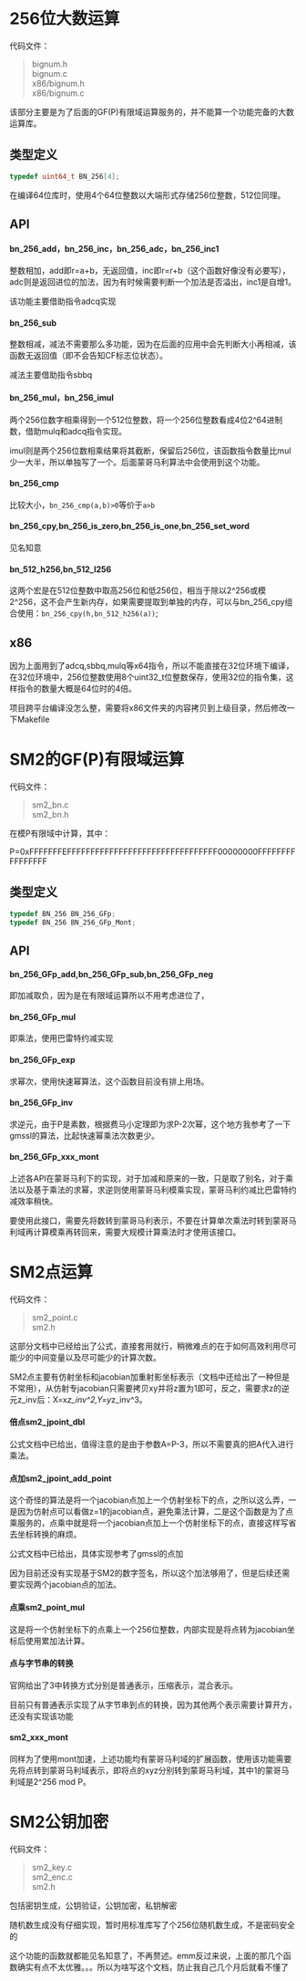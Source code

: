 # 256位大数运算
代码文件：

> bignum.h  
> bignum.c  
> x86/bignum.h  
> x86/bignum.c

该部分主要是为了后面的GF(P)有限域运算服务的，并不能算一个功能完备的大数运算库。

## 类型定义

```c
typedef uint64_t BN_256[4];
```
在编译64位库时，使用4个64位整数以大端形式存储256位整数，512位同理。

## API

#### bn_256_add，bn_256_inc，bn_256_adc，bn_256_inc1

整数相加，add即r=a+b，无返回值，inc即r=r+b（这个函数好像没有必要写），adc则是返回进位的加法，因为有时候需要判断一个加法是否溢出，inc1是自增1。

该功能主要借助指令adcq实现

#### bn_256_sub

整数相减，减法不需要那么多功能，因为在后面的应用中会先判断大小再相减，该函数无返回值（即不会告知CF标志位状态）。

减法主要借助指令sbbq

#### bn_256_mul，bn_256_imul

两个256位数字相乘得到一个512位整数，将一个256位整数看成4位2^64进制数，借助mulq和adcq指令实现。

imul则是两个256位数相乘结果将其截断，保留后256位，该函数指令数量比mul少一大半，所以单独写了一个。后面蒙哥马利算法中会使用到这个功能。

#### bn_256_cmp

比较大小，```bn_256_cmp(a,b)>0```等价于```a>b```

#### bn_256_cpy,bn_256_is_zero,bn_256_is_one,bn_256_set_word

见名知意

#### bn_512_h256,bn_512_l256

这两个宏是在512位整数中取高256位和低256位，相当于除以2^256或模2^256，这不会产生新内存，如果需要提取到单独的内存，可以与bn_256_cpy组合使用：```bn_256_cpy(h,bn_512_h256(a))```;

## x86

因为上面用到了adcq,sbbq,mulq等x64指令，所以不能直接在32位环境下编译，在32位环境中，256位整数使用8个uint32_t位整数保存，使用32位的指令集，这样指令的数量大概是64位时的4倍。

项目跨平台编译没怎么整，需要将x86文件夹的内容拷贝到上级目录，然后修改一下Makefile

# SM2的GF(P)有限域运算
代码文件：

> sm2_bn.c  
> sm2_bn.h

在模P有限域中计算，其中：

P=0xFFFFFFFEFFFFFFFFFFFFFFFFFFFFFFFFFFFFFFFF00000000FFFFFFFFFFFFFFFF

## 类型定义
```c
typedef BN_256 BN_256_GFp;
typedef BN_256 BN_256_GFp_Mont;
```

## API

#### bn_256_GFp_add,bn_256_GFp_sub,bn_256_GFp_neg

即加减取负，因为是在有限域运算所以不用考虑进位了，

#### bn_256_GFp_mul

即乘法，使用巴雷特约减实现

#### bn_256_GFp_exp

求幂次，使用快速幂算法，这个函数目前没有排上用场。

#### bn_256_GFp_inv

求逆元，由于P是素数，根据费马小定理即为求P-2次幂，这个地方我参考了一下gmssl的算法，比起快速幂乘法次数更少。

#### bn_256_GFp_xxx_mont

上述各API在蒙哥马利下的实现，对于加减和原来的一致，只是取了别名，对于乘法以及基于乘法的求幂，求逆则使用蒙哥马利模乘实现，蒙哥马利约减比巴雷特约减效率稍快。

要使用此接口，需要先将数转到蒙哥马利表示，不要在计算单次乘法时转到蒙哥马利域再计算模乘再转回来，需要大规模计算乘法时才使用该接口。

# SM2点运算
代码文件：
> sm2_point.c  
> sm2.h

这部分文档中已经给出了公式，直接套用就行，稍微难点的在于如何高效利用尽可能少的中间变量以及尽可能少的计算次数。

SM2点主要有仿射坐标和jacobian加重射影坐标表示（文档中还给出了一种但是不常用），从仿射专jacobian只需要拷贝xy并将z置为1即可，反之，需要求z的逆元z_inv后：X=x*z_inv^2,Y=y*z_inv^3。

#### 倍点sm2_jpoint_dbl

公式文档中已给出，值得注意的是由于参数A=P-3，所以不需要真的把A代入进行乘法。

#### 点加sm2_jpoint_add_point

这个奇怪的算法是将一个jacobian点加上一个仿射坐标下的点，之所以这么弄，一是因为仿射点可以看做z=1的jacobian点，避免乘法计算，二是这个函数是为了点乘服务的，点乘中就是将一个jacobian点加上一个仿射坐标下的点，直接这样写省去坐标转换的麻烦。

公式文档中已给出，具体实现参考了gmssl的点加

因为目前还没有实现基于SM2的数字签名，所以这个加法够用了，但是后续还需要实现两个jacobian点的加法。

#### 点乘sm2_point_mul

这是将一个仿射坐标下的点乘上一个256位整数，内部实现是将点转为jacobian坐标后使用累加法计算。

#### 点与字节串的转换

官网给出了3中转换方式分别是普通表示，压缩表示，混合表示。

目前只有普通表示实现了从字节串到点的转换，因为其他两个表示需要计算开方，还没有实现该功能

#### sm2_xxx_mont

同样为了使用mont加速，上述功能均有蒙哥马利域的扩展函数，使用该功能需要先将点转到蒙哥马利域表示，即将点的xyz分别转到蒙哥马利域，其中1的蒙哥马利域是2^256 mod P。

# SM2公钥加密

代码文件：

> sm2_key.c  
> sm2_enc.c  
> sm2.h

包括密钥生成，公钥验证，公钥加密，私钥解密

随机数生成没有仔细实现，暂时用标准库写了个256位随机数生成，不是密码安全的

这个功能的函数就都能见名知意了，不再赘述。emm反过来说，上面的那几个函数确实有点不太优雅。。。所以为啥写这个文档，防止我自己几个月后就看不懂了